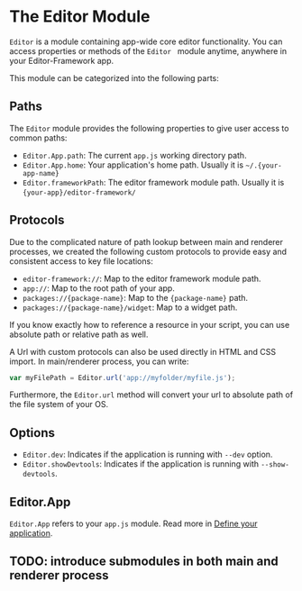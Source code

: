 # The Editor Module

`Editor` is a module containing app-wide core editor functionality. You can access properties or methods of the `Editor ` module anytime, anywhere in your Editor-Framework app.

This module can be categorized into the following parts:

## Paths

The `Editor` module provides the following properties to give user access to common paths:

  - `Editor.App.path`: The current `app.js` working directory path.
  - `Editor.App.home`: Your application's home path. Usually it is `~/.{your-app-name}`
  - `Editor.frameworkPath`: The editor framework module path. Usually it is `{your-app}/editor-framework/`

## Protocols

Due to the complicated nature of path lookup between main and renderer processes, we created the following custom protocols to provide easy and consistent access to key file locations:

  - `editor-framework://`: Map to the editor framework module path.
  - `app://`: Map to the root path of your app.
  - `packages://{package-name}`: Map to the `{package-name}` path.
  - `packages://{package-name}/widget`: Map to a widget path.

If you know exactly how to reference a resource in your script, you can use absolute path or relative path as well.

A Url with custom protocols can also be used directly in HTML and CSS import. In main/renderer process, you can write:

```js
var myFilePath = Editor.url('app://myfolder/myfile.js');
```

Furthermore, the `Editor.url` method will convert your url to absolute path of the file system of your OS.


## Options

  - `Editor.dev`: Indicates if the application is running with `--dev` option.
  - `Editor.showDevtools`: Indicates if the application is running with `--show-devtools`.

## Editor.App

`Editor.App` refers to your `app.js` module. Read more in [Define your application](../../manual/define-your-app.md).


## TODO: introduce submodules in both main and renderer process
